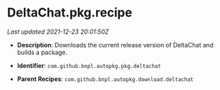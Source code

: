 # DeltaChat.pkg.recipe

_Last updated 2021-12-23 20:01:50Z_

- **Description**: Downloads the current release version of DeltaChat and builds a package.

- **Identifier**: `com.github.bnpl.autopkg.pkg.deltachat`

- **Parent Recipes**: `com.github.bnpl.autopkg.download.deltachat`
